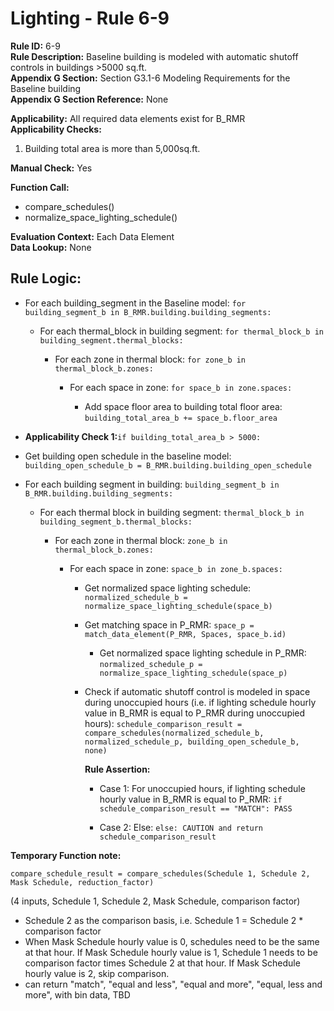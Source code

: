 
# Lighting - Rule 6-9

**Rule ID:** 6-9  
**Rule Description:** Baseline building is modeled with automatic shutoff controls in buildings >5000 sq.ft.  
**Appendix G Section:** Section G3.1-6 Modeling Requirements for the Baseline building  
**Appendix G Section Reference:**  None  

**Applicability:** All required data elements exist for B_RMR  
**Applicability Checks:**  

  1. Building total area is more than 5,000sq.ft.  

**Manual Check:** Yes  

**Function Call:**  

  - compare_schedules()
  - normalize_space_lighting_schedule()

**Evaluation Context:** Each Data Element  
**Data Lookup:** None  

## Rule Logic: 

- For each building_segment in the Baseline model: `for building_segment_b in B_RMR.building.building_segments:`  

  - For each thermal_block in building segment: `for thermal_block_b in building_segment.thermal_blocks:`  

    - For each zone in thermal block: `for zone_b in thermal_block_b.zones:`  

      - For each space in zone: `for space_b in zone.spaces:`  

        - Add space floor area to building total floor area: `building_total_area_b += space_b.floor_area`  

- **Applicability Check 1:**`if building_total_area_b > 5000:`  

- Get building open schedule in the baseline model: `building_open_schedule_b = B_RMR.building.building_open_schedule`  

- For each building segment in building: `building_segment_b in B_RMR.building.building_segments:`  

  - For each thermal block in building segment: `thermal_block_b in building_segment_b.thermal_blocks:`  

    - For each zone in thermal block: `zone_b in thermal_block_b.zones:`  

      - For each space in zone: `space_b in zone_b.spaces:`  

        - Get normalized space lighting schedule: `normalized_schedule_b = normalize_space_lighting_schedule(space_b)`  

        - Get matching space in P_RMR: `space_p = match_data_element(P_RMR, Spaces, space_b.id)`  

          - Get normalized space lighting schedule in P_RMR: `normalized_schedule_p = normalize_space_lighting_schedule(space_p)`

        - Check if automatic shutoff control is modeled in space during unoccupied hours (i.e. if lighting schedule hourly value in B_RMR is equal to P_RMR during unoccupied hours): `schedule_comparison_result = compare_schedules(normalized_schedule_b, normalized_schedule_p, building_open_schedule_b, none)`  

          **Rule Assertion:**

          - Case 1: For unoccupied hours, if lighting schedule hourly value in B_RMR is equal to P_RMR: `if schedule_comparison_result == "MATCH": PASS`  

          - Case 2: Else: `else: CAUTION and return schedule_comparison_result`  


**Temporary Function note:**

`compare_schedule_result = compare_schedules(Schedule 1, Schedule 2, Mask Schedule, reduction_factor)`

(4 inputs, Schedule 1, Schedule 2, Mask Schedule, comparison factor)

- Schedule 2 as the comparison basis, i.e. Schedule 1 = Schedule 2 * comparison factor
- When Mask Schedule hourly value is 0, schedules need to be the same at that hour. If Mask Schedule hourly value is 1, Schedule 1 needs to be comparison factor times Schedule 2 at that hour. If Mask Schedule hourly value is 2, skip comparison.
- can return "match", "equal and less", "equal and more", "equal, less and more", with bin data, TBD

